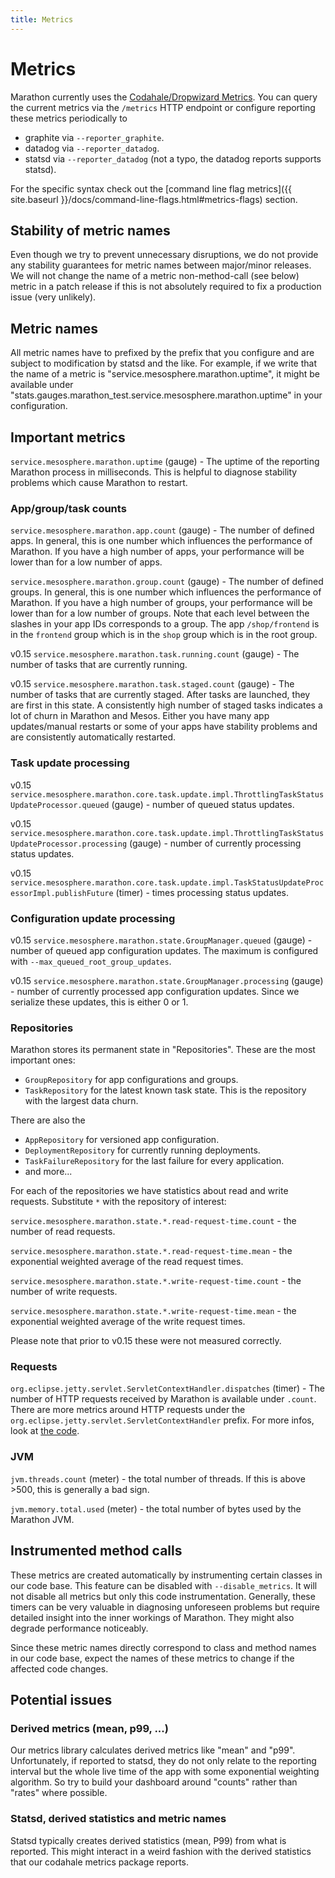 ```yaml
---
title: Metrics
---
```


# Metrics

Marathon currently uses the [Codahale/Dropwizard Metrics](https://github.com/dropwizard/metrics). You can query
the current metrics via the `/metrics` HTTP endpoint or configure reporting these metrics periodically to

* graphite via `--reporter_graphite`.
* datadog via `--reporter_datadog`.
* statsd via `--reporter_datadog` (not a typo, the datadog reports supports statsd).

For the specific syntax check out the
[command line flag metrics]({{ site.baseurl }}/docs/command-line-flags.html#metrics-flags) section.

## Stability of metric names

Even though we try to prevent unnecessary disruptions, we do not provide any stability guarantees for metric
names between major/minor releases. We will not change the name of a metric non-method-call (see below) metric
in a patch release if this is not absolutely required to fix a production issue (very unlikely).

## Metric names

All metric names have to prefixed by the prefix that you configure and are subject to modification by statsd and
the like. For example, if we write that the name of a metric is "service.mesosphere.marathon.uptime", it might
be available under "stats.gauges.marathon_test.service.mesosphere.marathon.uptime" in your configuration.

## Important metrics

`service.mesosphere.marathon.uptime` (gauge) - The uptime of the reporting Marathon process
in milliseconds. This is helpful to diagnose stability problems which cause
Marathon to restart.

### App/group/task counts

`service.mesosphere.marathon.app.count` (gauge) - The number of defined apps. In general,
this is one number which influences the performance of Marathon. If you have
a high number of apps, your performance will be lower than for a low number of
apps.

`service.mesosphere.marathon.group.count` (gauge) - The number of defined groups. In general,
this is one number which influences the performance of Marathon. If you have
a high number of groups, your performance will be lower than for a low number of
groups. Note that each level between the slashes in your app IDs corresponds to
a group. The app `/shop/frontend` is in the `frontend` group which is in
the `shop` group which is in the root group.

<span class="label label-default">v0.15</span>
`service.mesosphere.marathon.task.running.count` (gauge) - The number of tasks that are
currently running.

<span class="label label-default">v0.15</span>
`service.mesosphere.marathon.task.staged.count` (gauge) - The number of tasks that are
currently staged. After tasks are launched, they are first in this state.
A consistently high number of staged tasks indicates a lot of churn in Marathon
and Mesos. Either you have many app updates/manual restarts or some of your apps
have stability problems and are consistently automatically restarted.

### Task update processing

<span class="label label-default">v0.15</span>
`service.mesosphere.marathon.core.task.update.impl.ThrottlingTaskStatusUpdateProcessor.queued` (gauge) -
 number of queued status updates.

<span class="label label-default">v0.15</span>
`service.mesosphere.marathon.core.task.update.impl.ThrottlingTaskStatusUpdateProcessor.processing` (gauge) -
 number of currently processing status updates.
 
 <span class="label label-default">v0.15</span>
 `service.mesosphere.marathon.core.task.update.impl.TaskStatusUpdateProcessorImpl.publishFuture` (timer) -
 times processing status updates.

### Configuration update processing

<span class="label label-default">v0.15</span>
`service.mesosphere.marathon.state.GroupManager.queued` (gauge) - number of queued app configuration
updates. The maximum is configured with `--max_queued_root_group_updates`.

<span class="label label-default">v0.15</span>
`service.mesosphere.marathon.state.GroupManager.processing` (gauge) - number of currently processed app configuration
updates. Since we serialize these updates, this is either 0 or 1.

### Repositories

Marathon stores its permanent state in "Repositories". These are the most important ones:

* `GroupRepository` for app configurations and groups.
* `TaskRepository` for the latest known task state. This is the repository with the largest
  data churn.

There are also the

* `AppRepository` for versioned app configuration.
* `DeploymentRepository` for currently running deployments.
* `TaskFailureRepository` for the last failure for every application.
* and more...

For each of the repositories we have statistics about read and write requests. Substitute `*` with
the repository of interest:
 
`service.mesosphere.marathon.state.*.read-request-time.count` - the number of read requests.

`service.mesosphere.marathon.state.*.read-request-time.mean` - the exponential weighted average of
the read request times.

`service.mesosphere.marathon.state.*.write-request-time.count` - the number of write requests.

`service.mesosphere.marathon.state.*.write-request-time.mean` - the exponential weighted average of
the write request times.

Please note that prior to <span class="label label-default">v0.15</span> these were not measured correctly.

### Requests

`org.eclipse.jetty.servlet.ServletContextHandler.dispatches` (timer) - The
number of HTTP requests received by Marathon is available under `.count`.
There are more metrics around HTTP requests under the
`org.eclipse.jetty.servlet.ServletContextHandler` prefix.
For more infos, look at
[the code](https://github.com/dropwizard/metrics/blob/796663609f310888240cc8afb58f75396f8391d2/metrics-jetty9/src/main/java/io/dropwizard/metrics/jetty9/InstrumentedHandler.java#L41-L42).

### JVM

`jvm.threads.count` (meter) - the total number of threads. If this is above >500, this
is generally a bad sign.

`jvm.memory.total.used` (meter) - the total number of bytes used by the Marathon JVM.

## Instrumented method calls

These metrics are created automatically by instrumenting certain classes in our code base.
 This feature can be disabled
with `--disable_metrics`. It will not disable all metrics but only this code instrumentation. 
Generally, these timers can be very valuable in diagnosing
 unforeseen problems but require detailed insight into the inner workings of Marathon.
 They might also degrade performance noticeably.

Since these metric names directly correspond to class and method names in our code base,
expect the names of these metrics to change if the affected code changes.

## Potential issues

### Derived metrics (mean, p99, ...)

Our metrics library calculates derived metrics like "mean" and "p99". Unfortunately, if reported to statsd, they
do not only relate to the reporting interval but the whole live time of the app with some exponential weighting
algorithm. So try to build your dashboard around "counts" rather than "rates" where possible.

### Statsd, derived statistics and metric names

Statsd typically creates derived statistics (mean, P99) from what is reported. This might interact in a weird
fashion with the derived statistics that our codahale metrics package reports.
